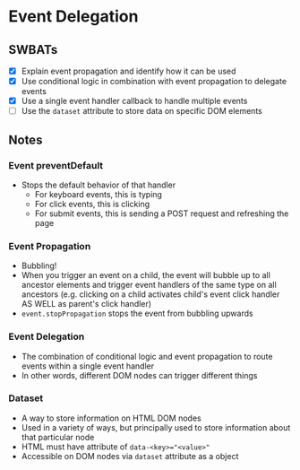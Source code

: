 # Event Delegation

## SWBATs
- [x] Explain event propagation and identify how it can be used
- [x] Use conditional logic in combination with event propagation to delegate events
- [x] Use a single event handler callback to handle multiple events
- [ ] Use the `dataset` attribute to store data on specific DOM elements

## Notes

### Event preventDefault
- Stops the default behavior of that handler
  - For keyboard events, this is typing
  - For click events, this is clicking
  - For submit events, this is sending a POST request and refreshing the page

### Event Propagation
- Bubbling!
- When you trigger an event on a child, the event will bubble up to all ancestor elements and trigger event handlers of the same type on all ancestors (e.g. clicking on a child activates child's event click handler AS WELL as parent's click handler)
- `event.stopPropagation` stops the event from bubbling upwards

### Event Delegation
- The combination of conditional logic and event propagation to route events within a single event handler
- In other words, different DOM nodes can trigger different things

### Dataset
- A way to store information on HTML DOM nodes
- Used in a variety of ways, but principally used to store information about that particular node
- HTML must have attribute of `data-<key>="<value>"`
- Accessible on DOM nodes via `dataset` attribute as a object